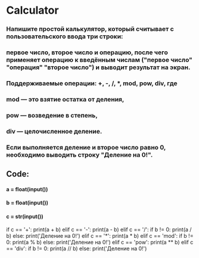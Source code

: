 # Calculator

### Напишите простой калькулятор, который считывает с пользовательского ввода три строки:
### первое число, второе число и операцию, после чего применяет операцию к введённым числам ("первое число" "операция" "второе число") и выводит результат на экран.

### Поддерживаемые операции: +, -, /, *, mod, pow, div, где
### mod — это взятие остатка от деления,
### pow — возведение в степень,
### div — целочисленное деление.

### Если выполняется деление и второе число равно 0, необходимо выводить строку "Деление на 0!".

## Code:

#### a = float(input())
#### b = float(input())
#### c = str(input())
if c == '+':
    print(a + b)
elif c == '-':
    print(a - b)
elif c == '/':
    if b != 0:
       print(a / b)
    else:
       print('Деление на 0!')
elif c == '*':
    print(a * b)
elif c == 'mod':
    if b != 0:
       print(a % b)
    else:
       print('Деление на 0!')
elif c == 'pow':
    print(a ** b) 
elif c == 'div':
    if b != 0:
       print(a // b)
    else:
       print('Деление на 0!')
